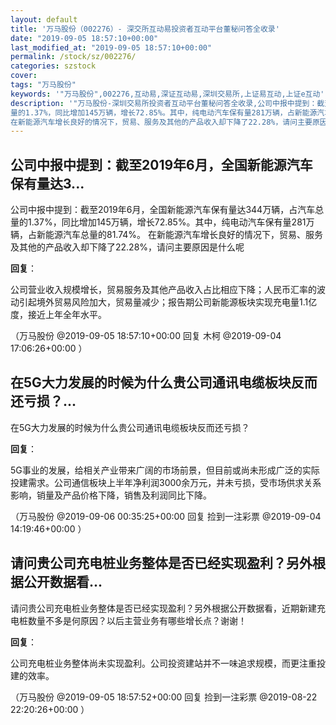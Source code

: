 ```yaml
---
layout: default
title: '万马股份（002276）- 深交所互动易投资者互动平台董秘问答全收录'
date: "2019-09-05 18:57:10+00:00"
last_modified_at: "2019-09-05 18:57:10+00:00"
permalink: /stock/sz/002276/
categories: szstock
cover: 
tags: "万马股份"
keywords: '"万马股份",002276,互动易,深证互动易,深圳交易所,上证易互动,上证e互动'
description: '"万马股份-深圳交易所投资者互动平台董秘问答全收录,公司中报中提到：截至2019年6月，全国新能源汽车保有量达344万辆，占汽车总
量的1.37%，同比增加145万辆，增长72.85%。其中，纯电动汽车保有量281万辆，占新能源汽车总量的81.74%。
在新能源汽车增长良好的情况下，贸易、服务及其他的产品收入却下降了22.28%，请问主要原因是什么呢"'
---
```


## 公司中报中提到：截至2019年6月，全国新能源汽车保有量达3...

公司中报中提到：截至2019年6月，全国新能源汽车保有量达344万辆，占汽车总
量的1.37%，同比增加145万辆，增长72.85%。其中，纯电动汽车保有量281万辆，占新能源汽车总量的81.74%。
在新能源汽车增长良好的情况下，贸易、服务及其他的产品收入却下降了22.28%，请问主要原因是什么呢

**回复**：

公司营业收入规模增长，贸易服务及其他产品收入占比相应下降；人民币汇率的波动引起境外贸易风险加大，贸易量减少；报告期公司新能源板块实现充电量1.1亿度，接近上年全年水平。 

（万马股份  @2019-09-05 18:57:10+00:00 回复 木柯  @2019-09-04 17:06:26+00:00 ）

## 在5G大力发展的时候为什么贵公司通讯电缆板块反而还亏损？...

在5G大力发展的时候为什么贵公司通讯电缆板块反而还亏损？

**回复**：

5G事业的发展，给相关产业带来广阔的市场前景，但目前或尚未形成广泛的实际投建需求。公司通信板块上半年净利润3000余万元，并未亏损，受市场供求关系影响，销量及产品价格下降，销售及利润同比下降。 

（万马股份  @2019-09-06 00:35:25+00:00 回复 捡到一注彩票  @2019-09-04 14:19:46+00:00 ）

## 请问贵公司充电桩业务整体是否已经实现盈利？另外根据公开数据看...

请问贵公司充电桩业务整体是否已经实现盈利？另外根据公开数据看，近期新建充电桩数量不多是何原因？以后主营业务有哪些增长点？谢谢！

**回复**：

公司充电桩业务整体尚未实现盈利。公司投资建站并不一味追求规模，而更注重投建的效率。 

（万马股份  @2019-09-05 18:57:52+00:00 回复 捡到一注彩票  @2019-08-22 22:20:26+00:00 ）

